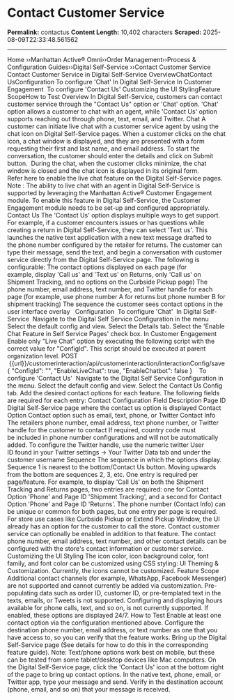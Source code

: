 # Contact Customer Service

**Permalink:** contactus
**Content Length:** 10,402 characters
**Scraped:** 2025-08-09T22:33:48.561562

---

Home &rsaquo;&rsaquo;Manhattan Active® Omni&rsaquo;&rsaquo;Order Management&rsaquo;&rsaquo;Process & Configuration Guides&rsaquo;&rsaquo;Digital Self-Service ››Contact Customer Service Contact Customer Service in Digital Self-Service OverviewChatContact UsConfiguration&nbsp;To configure &#39;Chat&#39;&nbsp;In Digital Self-Service&nbsp;In Customer Engagement&nbsp;&nbsp;To configure &#39;Contact Us&#39;&nbsp;Customizing the UI StylingFeature ScopeHow to Test Overview In Digital Self-Service, customers can contact customer service through the &quot;Contact Us&quot; option or &#39;Chat&#39; option. &#39;Chat&#39; option allows a customer to chat with an agent, while&nbsp;&#39;Contact Us&#39; option supports&nbsp;reaching out through phone, text, email, and Twitter. Chat A customer can initiate live chat with a&nbsp;customer service agent by using the chat icon&nbsp;on Digital Self-Service pages. When a customer clicks on the chat icon, a&nbsp;chat window is displayed, and they are presented with a form requesting&nbsp;their first and last name, and email address. To start the conversation, the customer should enter the details&nbsp;and click on Submit button.&nbsp; During the chat, when the customer clicks minimize, the chat window is closed and the chat icon is displayed in its original form. Refer&nbsp;here&nbsp;to enable the live chat feature on the Digital Self-Service pages. Note : The ability to live chat with an agent in Digital Self-Service is supported by leveraging the Manhattan Active&reg; Customer Engagement module. To enable this&nbsp;feature in Digital Self-Service,&nbsp;the Customer Engagement module needs to be&nbsp;set-up and configured appropriately.&nbsp; Contact Us The &#39;Contact Us&#39; option displays multiple ways to get support. For example, if a customer encounters issues or has questions while creating a return in Digital Self-Service, they can select &#39;Text us&#39;. This launches the native text application with a new text message drafted to the&nbsp;phone number configured by the retailer for returns. The customer can type their message, send the text, and begin a conversation with customer service directly from the Digital Self-Service page. The following is configurable: The contact options displayed on each page (for example,&nbsp;display &#39;Call us&#39; and &#39;Text us&#39; on Returns, only &#39;Call us&#39; on Shipment Tracking, and no options on the Curbside Pickup page) The phone number, email address, text number, and Twitter handle for each page (for example, use phone number A for returns but phone number B for shipment tracking) The sequence the customer sees contact options in the user interface overlay &nbsp; Configuration &nbsp;To configure &#39;Chat&#39;&nbsp; In Digital Self-Service&nbsp; Navigate to the&nbsp;Digital Self Service Configuration in the menu Select the default config and&nbsp;view. Select the Details tab. Select the &#39;Enable Chat Feature in Self Service Pages&#39;&nbsp;check box. In Customer Engagement&nbsp; Enable only &quot;Live Chat&quot; option by executing the following script with the correct value for &quot;ConfigId&quot;. This script should be executed at parent organization level. POST&nbsp; &nbsp;{{url}}/customerinteraction/api/customerinteraction/interactionConfig/save&nbsp; { &quot;ConfigId&quot;: &quot;&quot;, &quot;EnableLiveChat&quot;: true, &quot;EnableChatbot&quot;: false } &nbsp; &nbsp;To configure &#39;Contact Us&#39;&nbsp; Navigate to the&nbsp;Digital Self Service Configuration in the menu. Select the default config and&nbsp;view. Select the Contact Us Config tab. Add the desired contact options for each feature. The following fields are required for each entry: Contact Configuration Field Description Page ID Digital Self-Service page where the contact us option is displayed Contact Option Contact option such as email, text, phone, or Twitter Contact Info The retailers phone number, email address, text phone number, or Twitter handle&nbsp;for the customer to contact If required, country code must be&nbsp;included in phone number configurations and will not be automatically added. To configure the Twitter handle, use the&nbsp;numeric twitter User ID&nbsp;found in your Twitter settings -&gt; Your Twitter Data tab and under the customer username Sequence The sequence in which the&nbsp;options display. Sequence 1 is nearest to the bottom/Contact Us button. Moving upwards from the bottom are sequences 2, 3, etc. One entry is required per page/feature. For example, to display &#39;Call Us&#39; on both the Shipment Tracking and Returns pages, two entries are required: one for Contact Option &#39;Phone&#39; and Page ID &#39;Shipment Tracking&#39;, and a second for&nbsp;Contact Option &#39;Phone&#39; and Page ID &#39;Returns&#39;. The phone number (Contact Info) can be unique or common for both pages, but one entry per page is required. For store use cases like Curbside Pickup or Extend Pickup Window, the UI already has an option for the customer to call the store. Contact customer service can&nbsp;optionally be enabled in addition to that feature. The contact phone number, email address, text number, and other contact details can be configured with&nbsp;the store&#39;s contact information or customer service. Customizing the UI Styling The icon color, icon&nbsp;background color, font family, and font color can be customized using CSS styling:&nbsp;UI Theming & Customization. Currently, the icons cannot be customized. Feature Scope Additional contact channels (for example, WhatsApp, Facebook Messenger) are not supported and cannot currently be added via customization. Pre-populating data such as order ID, customer ID, or pre-templated text in the texts, emails, or Tweets is not supported. Configuring and displaying hours available for phone calls, text, and so on,&nbsp;is not currently supported. If enabled, these options are displayed 24/7. How to Test Enable at least one contact option via the configuration mentioned above. Configure the destination phone number, email address, or text number as one that you have access to, so you can verify that the feature works. Bring up the Digital Self-Service page (See details for how to do this in the corresponding feature guide). Note: Text/phone options work best on mobile, but these can be tested from some tablet/desktop devices like Mac computers. On the&nbsp;Digital Self-Service page, click the &#39;Contact Us&#39; icon at the bottom right of the page to bring up contact options. In the native text, phone, email, or Twitter app, type your message and send. Verify in the destination account (phone, email, and&nbsp;so on) that your message is received.